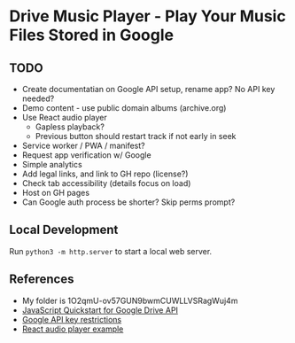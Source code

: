 
# Drive Music Player - Play Your Music Files Stored in Google

## TODO

- Create documentatian on Google API setup, rename app? No API key needed?
- Demo content - use public domain albums (archive.org)
- Use React audio player
    - Gapless playback?
    - Previous button should restart track if not early in seek
- Service worker / PWA / manifest?
- Request app verification w/ Google
- Simple analytics
- Add legal links, and link to GH repo (license?)
- Check tab accessibility (details focus on load)
- Host on GH pages
- Can Google auth process be shorter? Skip perms prompt?

## Local Development

Run `python3 -m http.server` to start a local web server. 

## References

- My folder is 1O2qmU-ov57GUN9bwmCUWLLVSRagWuj4m
- [JavaScript Quickstart for Google Drive API](https://developers.google.com/drive/api/quickstart/js)
- [Google API key restrictions](https://cloud.google.com/docs/authentication/api-keys#api_key_restrictions)
- [React audio player example](https://codesandbox.io/s/react-w877cp)
